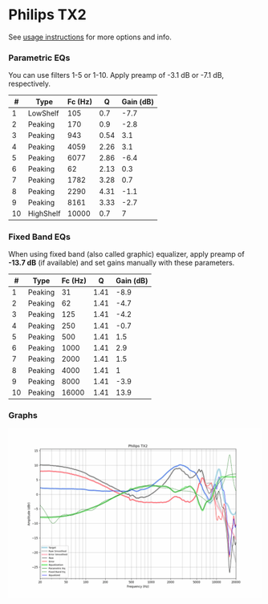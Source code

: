 # Philips TX2
See [usage instructions](https://github.com/jaakkopasanen/AutoEq#usage) for more options and info.

### Parametric EQs
You can use filters 1-5 or 1-10. Apply preamp of -3.1 dB or -7.1 dB, respectively.

|   # | Type      |   Fc (Hz) |    Q |   Gain (dB) |
|-----|-----------|-----------|------|-------------|
|   1 | LowShelf  |       105 | 0.7  |        -7.7 |
|   2 | Peaking   |       170 | 0.9  |        -2.8 |
|   3 | Peaking   |       943 | 0.54 |         3.1 |
|   4 | Peaking   |      4059 | 2.26 |         3.1 |
|   5 | Peaking   |      6077 | 2.86 |        -6.4 |
|   6 | Peaking   |        62 | 2.13 |         0.3 |
|   7 | Peaking   |      1782 | 3.28 |         0.7 |
|   8 | Peaking   |      2290 | 4.31 |        -1.1 |
|   9 | Peaking   |      8161 | 3.33 |        -2.7 |
|  10 | HighShelf |     10000 | 0.7  |         7   |

### Fixed Band EQs
When using fixed band (also called graphic) equalizer, apply preamp of **-13.7 dB** (if available) and set gains manually with these parameters.

|   # | Type    |   Fc (Hz) |    Q |   Gain (dB) |
|-----|---------|-----------|------|-------------|
|   1 | Peaking |        31 | 1.41 |        -8.9 |
|   2 | Peaking |        62 | 1.41 |        -4.7 |
|   3 | Peaking |       125 | 1.41 |        -4.2 |
|   4 | Peaking |       250 | 1.41 |        -0.7 |
|   5 | Peaking |       500 | 1.41 |         1.5 |
|   6 | Peaking |      1000 | 1.41 |         2.9 |
|   7 | Peaking |      2000 | 1.41 |         1.5 |
|   8 | Peaking |      4000 | 1.41 |         1   |
|   9 | Peaking |      8000 | 1.41 |        -3.9 |
|  10 | Peaking |     16000 | 1.41 |        13.9 |

### Graphs
![](./Philips%20TX2.png)
